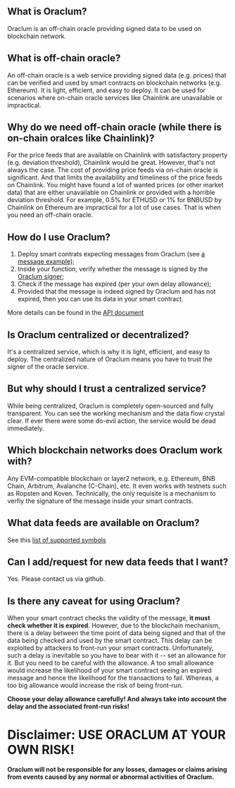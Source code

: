 ## What is Oraclum?
Oraclum is an off-chain oracle providing signed data to be used on blockchain network.

## What is off-chain oracle?
An off-chain oracle is a web service providing signed data (e.g. prices) that can be verified and used by smart contracts on blockchain networks (e.g. Ethereum). It is light, efficient, and easy to deploy. It can be used for scenarios where on-chain oracle services like Chainlink are unavailable or impractical.

## Why do we need off-chain oracle (while there is on-chain oralces like Chainlink)?
For the price feeds that are available on Chainlink with satisfactory property (e.g. deviation threshold), Chainlink would be great. However, that's not always the case. The cost of providing price feeds via on-chain oracle is significant. And that limits the availability and timeliness of the price feeds on Chainlink. You might have found a lot of wanted prices (or other market data) that are either unavailable on Chainlink or provided with a horrible deviation threshold. For example, 0.5% for ETHUSD or 1% for BNBUSD by Chainlink on Ethereum are impractical for a lot of use cases. That is when you need an off-chain oracle.

## How do I use Oraclum?
1. Deploy smart contrats expecting messages from Oraclum (see [a message example](https://api.oraclum.io/get_symbol_data?symbol=BTCUSD));
1. Inside your function, verify whether the message is signed by the [Oraclum signer](https://api.oraclum.io/get_basic_info);
1. Check if the message has expired (per your own delay allowance);
1. Provided that the message is indeed signed by Oraclum and has not expired, then you can use its data in your smart contract.

More details can be found in the [API document](./Oraclum_API_Documentation)

## Is Oraclum centralized or decentralized?
It's a centralized service, which is why it is light, efficient, and easy to deploy. The centralized nature of Oraclum means you have to trust the signer of the oracle service.

## But why should I trust a centralized service?
While being centralized, Oraclum is completely open-sourced and fully transparent. You can see the working mechanism and the data flow crystal clear. If ever there were some do-evil action, the service would be dead immediately.

## Which blockchain networks does Oraclum work with?
Any EVM-compatible blockchain or layer2 network, e.g. Ethereum, BNB Chain, Arbitrum, Avalanche (C-Chain), etc. It even works with testnets such as Ropsten and Koven.
Technically, the only requisite is a mechanism to verfiy the signature of the message inside your smart contracts.

## What data feeds are available on Oraclum?
See this [list of supported symbols](https://api.oraclum.io/get_supported_symbols)

## Can I add/request for new data feeds that I want?
Yes. Please contact us via github.

## Is there any caveat for using Oraclum?
When your smart contract checks the validity of the message, **it must check whether it is expired**. However, due to the blockchain mechanism, there is a delay between the time point of data being signed and that of the data being checked and used by the smart contract. This delay can be exploited by attackers to front-run your smart contracts. Unfortunately, such a delay is inevitable so you have to bear with it -- set an allowance for it. But you need to be careful with the allowance. A too small allowance would increase the likelihood of your smart contract seeing an expired message and hence the likelihood for the transactions to fail. Whereas, a too big allowance would increase the risk of being front-run.

**Choose your delay allowance carefully! And always take into account the delay and the associated front-run risks!**

# Disclaimer: USE ORACLUM AT YOUR OWN RISK!
**Oraclum will not be responsible for any losses, damages or claims arising from events caused by any normal or abnormal activities of Oraclum.**
